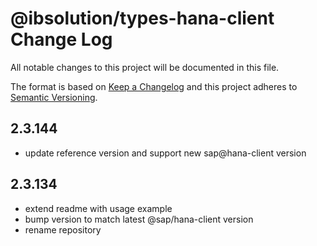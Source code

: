 # @ibsolution/types-hana-client Change Log

All notable changes to this project will be documented in this file.

The format is based on [Keep a Changelog](http://keepachangelog.com/) and this project adheres to [Semantic Versioning](http://semver.org/).

## 2.3.144

- update reference version and support new sap@hana-client version

## 2.3.134

- extend readme with usage example
- bump version to match latest @sap/hana-client version
- rename repository
